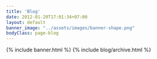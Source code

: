 ```yaml
---
title: 'Blog'
date: 2012-01-20T17:01:34+07:00
layout: default
banner_image: "../assets/images/banner-shape.png"
bodyClass: page-blog
---
```


{% include banner.html %}
{% include blog/archive.html %}

